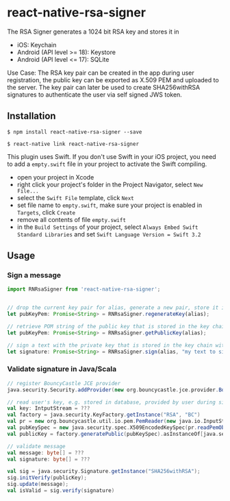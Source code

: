 # react-native-rsa-signer

The RSA Signer generates a 1024 bit RSA key and stores it in

* iOS: Keychain
* Android (API level >= 18): Keystore
* Android (API level <= 17): SQLite

Use Case:
The RSA key pair can be created in the app during user registration, the public key can be exported as X.509 PEM and uploaded to the server. The key pair can later be used to create SHA256withRSA signatures to authenticate the user via self signed JWS token.

## Installation

`$ npm install react-native-rsa-signer --save`

`$ react-native link react-native-rsa-signer`

This plugin uses Swift. If you don't use Swift in your iOS project, you need to add a `empty.swift` file in your project to activate the Swift compiling.

* open your project in Xcode
* right click your project's folder in the Project Navigator, select `New File...`
* select the `Swift File` template, click `Next`
* set file name to `empty.swift`, make sure your project is enabled in `Targets`, click `Create`
* remove all contents of file `empty.swift`
* in the `Build Settings` of your project, select `Always Embed Swift Standard Libraries` and set `Swift Language Version = Swift 3.2`

## Usage

### Sign a message
```javascript
import RNRsaSigner from 'react-native-rsa-signer';


// drop the current key pair for alias, generate a new pair, store it in the key chain and return the PEM string.
let pubKeyPem: Promise<String> = RNRsaSigner.regenerateKey(alias);

// retrieve POM string of the public key that is stored in the key chain with the provided alias
let pubKeyPem: Promise<String> = RNRsaSigner.getPublicKey(alias);

// sign a text with the private key that is stored in the key chain with the provided alias 
let signature: Promise<String> = RNRsaSigner.sign(alias, "my text to sign");

```

### Validate signature in Java/Scala
```scala
// register BouncyCastle JCE provider
java.security.Security.addProvider(new org.bouncycastle.jce.provider.BouncyCastleProvider())

// read user's key, e.g. stored in database, provided by user during sign up
val key: IntputStream = ???
val factory = java.security.KeyFactory.getInstance("RSA", "BC")
val pr = new org.bouncycastle.util.io.pem.PemReader(new java.io.InputStreamReader(key))
val pubKeySpec = new java.security.spec.X509EncodedKeySpec(pr.readPemObject().getContent())
val publicKey = factory.generatePublic(pubKeySpec).asInstanceOf[java.security.interfaces.RSAPublicKey]

// validate message
val message: byte[] = ???
val signature: byte[] = ???

val sig = java.security.Signature.getInstance("SHA256withRSA");
sig.initVerify(publicKey);
sig.update(message);
val isValid = sig.verify(signature)
```
